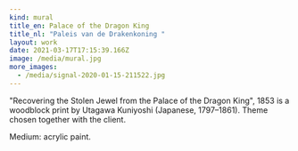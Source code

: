 ```yaml
---
kind: mural
title_en: Palace of the Dragon King
title_nl: "Paleis van de Drakenkoning "
layout: work
date: 2021-03-17T17:15:39.166Z
image: /media/mural.jpg
more_images:
  - /media/signal-2020-01-15-211522.jpg
---
```


"Recovering the Stolen Jewel from the Palace of the Dragon King", 1853 is a woodblock print by Utagawa Kuniyoshi (Japanese, 1797–1861). Theme chosen together with the client.

Medium: acrylic paint.

